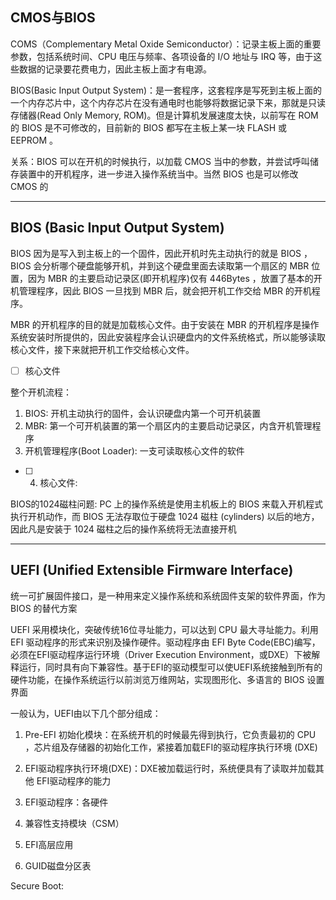 ## CMOS与BIOS

COMS（Complementary Metal Oxide Semiconductor）：记录主板上面的重要参数，包括系统时间、CPU 电压与频率、各项设备的 I/O 地址与 IRQ 等，由于这些数据的记录要花费电力，因此主板上面才有电源。

BIOS(Basic Input Output System)：是一套程序，这套程序是写死到主板上面的一个内存芯片中，这个内存芯片在没有通电时也能够将数据记录下来，那就是只读存储器(Read Only Memory, ROM)。但是计算机发展速度太快，以前写在 ROM 的 BIOS 是不可修改的，目前新的 BIOS 都写在主板上某一块 FLASH 或 EEPROM 。

关系：BIOS 可以在开机的时候执行，以加载 CMOS 当中的参数，并尝试呼叫储存装置中的开机程序，进一步进入操作系统当中。当然 BIOS 也是可以修改 CMOS 的

---
## BIOS (Basic Input Output System)
 BIOS 因为是写入到主板上的一个固件，因此开机时先主动执行的就是 BIOS ， BIOS 会分析哪个硬盘能够开机，并到这个硬盘里面去读取第一个扇区的 MBR 位置，因为 MBR 的主要启动记录区(即开机程序)仅有 446Bytes ，放置了基本的开机管理程序，因此 BIOS 一旦找到 MBR 后，就会把开机工作交给 MBR 的开机程序。

 MBR 的开机程序的目的就是加载核心文件。由于安装在 MBR 的开机程序是操作系统安装时所提供的，因此安装程序会认识硬盘内的文件系统格式，所以能够读取核心文件，接下来就把开机工作交给核心文件。

- [ ] 核心文件

整个开机流程：
1. BIOS: 开机主动执行的固件，会认识硬盘内第一个可开机装置
2. MBR: 第一个可开机装置的第一个扇区内的主要启动记录区，内含开机管理程序
3. 开机管理程序(Boot Loader): 一支可读取核心文件的软件
- [ ] 4. 核心文件: 


BIOS的1024磁柱问题:
PC 上的操作系统是使用主机板上的 BIOS 来载入开机程式执行开机动作，而 BIOS 无法存取位于硬盘 1024 磁柱 (cylinders) 以后的地方， 因此凡是安装于 1024 磁柱之后的操作系统将无法直接开机

---
## UEFI (Unified Extensible Firmware Interface)
统一可扩展固件接口，是一种用来定义操作系统和系统固件支架的软件界面，作为 BIOS 的替代方案

UEFI 采用模块化，突破传统16位寻址能力，可以达到 CPU 最大寻址能力。利用 EFI 驱动程序的形式来识别及操作硬件。驱动程序由 EFI Byte Code(EBC)编写，必须在EFI驱动程序运行环境（Driver Execution Environment，或DXE）下被解释运行，同时具有向下兼容性。基于EFI的驱动模型可以使UEFI系统接触到所有的硬件功能，在操作系统运行以前浏览万维网站，实现图形化、多语言的 BIOS 设置界面

一般认为，UEFI由以下几个部分组成：
1. Pre-EFI 初始化模块：在系统开机的时候最先得到执行，它负责最初的 CPU ，芯片组及存储器的初始化工作，紧接着加载EFI的驱动程序执行环境 (DXE)

2. EFI驱动程序执行环境(DXE)：DXE被加载运行时，系统便具有了读取并加载其他 EFI驱动程序的能力

3. EFI驱动程序：各硬件
4. 兼容性支持模块（CSM）
5. EFI高层应用
6. GUID磁盘分区表





Secure Boot:










